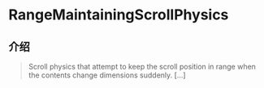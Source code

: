# RangeMaintainingScrollPhysics

## 介绍

> Scroll physics that attempt to keep the scroll position in range when the contents change dimensions suddenly. [...]
